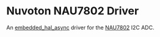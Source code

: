 # Nuvoton NAU7802 Driver

An [embedded_hal_async](https://rtic.rs/2/api/embedded_hal_async/index.html) 
driver for the [NAU7802](https://www.nuvoton.com/resource-files/NAU7802%20Data%20Sheet%20V1.7.pdf) 
I2C ADC.